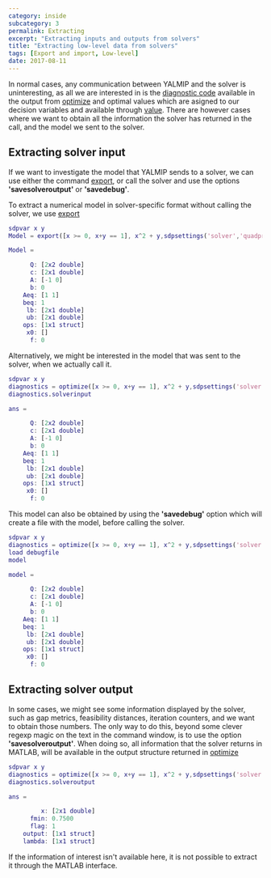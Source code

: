 ```yaml
---
category: inside
subcategory: 3
permalink: Extracting
excerpt: "Extracting inputs and outputs from solvers"
title: "Extracting low-level data from solvers"
tags: [Export and import, Low-level]
date: 2017-08-11
---
```


In normal cases, any communication between YALMIP and the solver is uninteresting, as all we are interested in is the [diagnostic code](/command/yalmiperror) available in the output from [optimize](/command/optimize) and optimal values which are asigned to our decision variables and available through [value](/command/value). There are however cases where we want to obtain all the information the solver has returned in the call, and the model we sent to the solver.

## Extracting solver input

If we want to investigate the model that YALMIP sends to a solver, we can use either the command [export](/command/export), or call the solver and use the options **'savesolveroutput'** or **'savedebug'**.

To extract a numerical model in solver-specific format without calling the solver, we use [export](/command/export)
````matlab
sdpvar x y
Model = export([x >= 0, x+y == 1], x^2 + y,sdpsettings('solver','quadprog'))

Model = 

      Q: [2x2 double]
      c: [2x1 double]
      A: [-1 0]
      b: 0
    Aeq: [1 1]
    beq: 1
     lb: [2x1 double]
     ub: [2x1 double]
    ops: [1x1 struct]
     x0: []
      f: 0
````

Alternatively, we might be interested in the model that was sent to the solver, when we actually call it.
````matlab
sdpvar x y
diagnostics = optimize([x >= 0, x+y == 1], x^2 + y,sdpsettings('solver','quadprog','savesolverinput',1));
diagnostics.solverinput

ans = 

      Q: [2x2 double]
      c: [2x1 double]
      A: [-1 0]
      b: 0
    Aeq: [1 1]
    beq: 1
     lb: [2x1 double]
     ub: [2x1 double]
    ops: [1x1 struct]
     x0: []
      f: 0
````

This model can also be obtained by using the **'savedebug'** option which will create a file with the model, before calling the solver.

````matlab
sdpvar x y
diagnostics = optimize([x >= 0, x+y == 1], x^2 + y,sdpsettings('solver','quadprog','savedebug',1));
load debugfile
model

model = 

      Q: [2x2 double]
      c: [2x1 double]
      A: [-1 0]
      b: 0
    Aeq: [1 1]
    beq: 1
     lb: [2x1 double]
     ub: [2x1 double]
    ops: [1x1 struct]
     x0: []
      f: 0
````


## Extracting solver output

In some cases, we might see some information displayed by the solver, such as gap metrics, feasibility distances, iteration counters, and we want to obtain those numbers. The only way to do this, beyond some clever regexp magic on the text in the command window, is to use the option **'savesolveroutput'**. When doing so, all information that the solver returns in MATLAB, will be available in the output structure returned in [optimize](/command/optimize) 

````matlab
sdpvar x y
diagnostics = optimize([x >= 0, x+y == 1], x^2 + y,sdpsettings('solver','quadprog','savesolveroutput',1));
diagnostics.solveroutput

ans = 

         x: [2x1 double]
      fmin: 0.7500
      flag: 1
    output: [1x1 struct]
    lambda: [1x1 struct]

````

If the information of interest isn't available here, it is not possible to extract it through the MATLAB interface.
